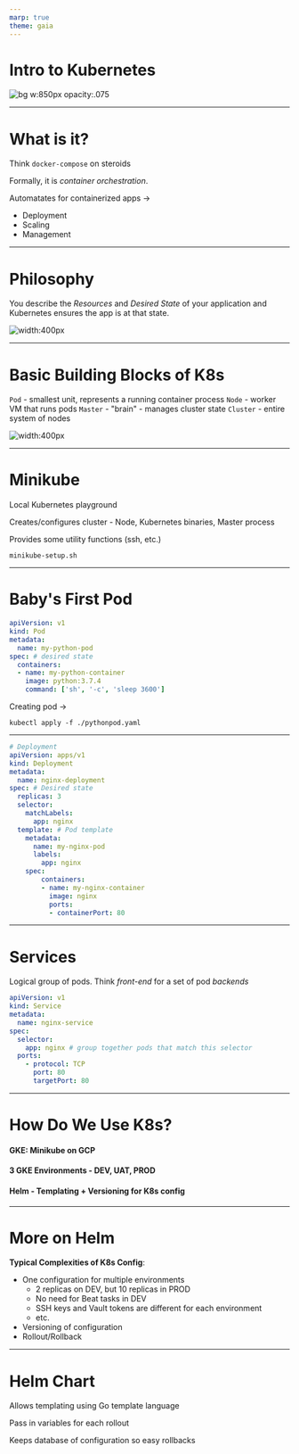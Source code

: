 ```yaml
---
marp: true
theme: gaia
---
```

<!-- _class: lead _class: gaia -->
# Intro to Kubernetes
![bg w:850px opacity:.075](img/kubernetes_logo.png)

---
# What is it?

Think `docker-compose` on steroids

Formally, it is _container orchestration_.

Automatates for containerized apps ->
* Deployment
* Scaling
* Management

---
# Philosophy

You describe the _Resources_ and _Desired State_ of your application and Kubernetes ensures the app is at that state.

![width:400px](img/control_loop.png)

---

# Basic Building Blocks of K8s

`Pod` - smallest unit, represents a running container process
`Node` - worker VM that runs pods
`Master` - "brain" - manages cluster state
`Cluster` - entire system of nodes

![width:400px](img/cluster.png) 

---
# Minikube

Local Kubernetes playground

Creates/configures cluster - Node, Kubernetes binaries, Master process

Provides some utility functions (ssh, etc.)

`minikube-setup.sh`

---
# Baby's First Pod

```yaml
apiVersion: v1
kind: Pod
metadata:
  name: my-python-pod
spec: # desired state
  containers:
  - name: my-python-container
    image: python:3.7.4
    command: ['sh', '-c', 'sleep 3600']
```

Creating pod ->

`kubectl apply -f ./pythonpod.yaml`

---

```yaml
# Deployment
apiVersion: apps/v1
kind: Deployment
metadata:
  name: nginx-deployment
spec: # Desired state
  replicas: 3
  selector:
    matchLabels:
      app: nginx
  template: # Pod template
    metadata:
      name: my-nginx-pod
      labels:
        app: nginx
    spec:
        containers:
        - name: my-nginx-container
          image: nginx
          ports:
          - containerPort: 80
```

---

# Services

Logical group of pods.  Think _front-end_ for a set of pod _backends_

```yaml
apiVersion: v1
kind: Service
metadata:
  name: nginx-service
spec:
  selector:
    app: nginx # group together pods that match this selector
  ports:
    - protocol: TCP
      port: 80
      targetPort: 80
```

---

# How Do We Use K8s?

#### GKE: Minikube on GCP

#### 3 GKE Environments - DEV, UAT, PROD

#### Helm - Templating + Versioning for K8s config

---

# More on Helm

**Typical Complexities of K8s Config**:

* One configuration for multiple environments
  * 2 replicas on DEV, but 10 replicas in PROD
  * No need for Beat tasks in DEV
  * SSH keys and Vault tokens are different for each environment
  * etc.
* Versioning of configuration
* Rollout/Rollback

---

# Helm Chart

Allows templating using Go template language

Pass in variables for each rollout

Keeps database of configuration so easy rollbacks

